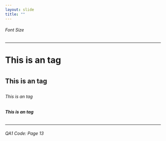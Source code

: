 ```yaml
---
layout: slide
title: "" 
---
```

###### Font Size

---
# This is an tag <h1> 
## This is an tag <h2>
###### *This is an tag* 
###### **This is an tag**
---
###### QA1 Code: Page 13
